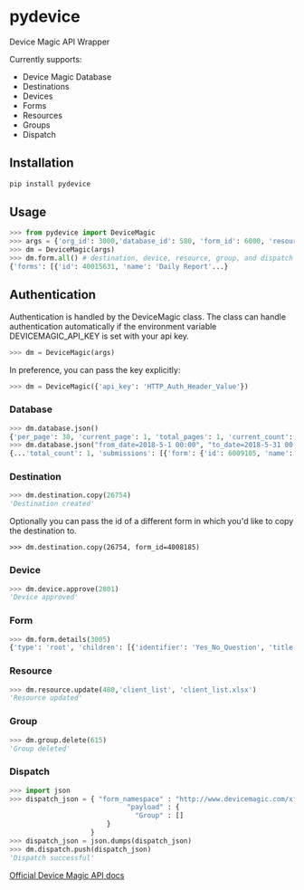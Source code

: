 # pydevice
Device Magic API Wrapper

Currently supports:

* Device Magic Database 
* Destinations
* Devices
* Forms
* Resources
* Groups
* Dispatch

## Installation
```python
pip install pydevice
```

## Usage
```python
>>> from pydevice import DeviceMagic
>>> args = {'org_id': 3000,'database_id': 580, 'form_id': 6000, 'resource_id': 103, 'file_path': 'path/to/file'}
>>> dm = DeviceMagic(args)
>>> dm.form.all() # destination, device, resource, group, and dispatch also have this method
{'forms': [{'id': 40015631, 'name': 'Daily Report'...}
```

## Authentication
Authentication is handled by the DeviceMagic class. The class can handle authentication automatically if the environment variable DEVICEMAGIC_API_KEY is set with your api key.
```python
>>> dm = DeviceMagic(args)
```
In preference, you can pass the key explicitly:
```python
>>> dm = DeviceMagic({'api_key': 'HTTP_Auth_Header_Value'})
```
### Database
```python
>>> dm.database.json()
{'per_page': 30, 'current_page': 1, 'total_pages': 1, 'current_count': 13, 'total_count': 13, 'submissions': [{'form'...
>>> dm.database.json("from_date=2018-5-1 00:00", "to_date=2018-5-31 00:00")
{...'total_count': 1, 'submissions': [{'form': {'id': 6009105, 'name': 'Sales Report'...}
```

### Destination
```python
>>> dm.destination.copy(26754)
'Destination created'
```
Optionally you can pass the id of a different form in which you'd like to copy the destination to.
```
>>> dm.destination.copy(26754, form_id=4008185)
```

### Device
```python
>>> dm.device.approve(2801)
'Device approved'
```
### Form
```python
>>> dm.form.details(3005)
{'type': 'root', 'children': [{'identifier': 'Yes_No_Question', 'title': 'Yes/No Question', 'autoIdentifier': True, 'type': 'boolean'}, {'identifier': 'Date_Question', 'title': 'Date Question', 'autoIdentifier': True, 'type': 'date'}...}
```

### Resource
```python
>>> dm.resource.update(480,'client_list', 'client_list.xlsx')
'Resource updated'
```

### Group
```python
>>> dm.group.delete(615)
'Group deleted'
```

### Dispatch
```python
>>> import json
>>> dispatch_json = { "form_namespace" : "http://www.devicemagic.com/xforms/4c0a6400-ef90-8283-8586-22000a1ddaf9", 
                             "payload" : {
                               "Group" : []
                        }
                    }
>>> dispatch_json = json.dumps(dispatch_json)
>>> dm.dispatch.push(dispatch_json)
'Dispatch successful'
```

[Official Device Magic API docs](https://docs.devicemagic.com/create-custom-integrations-with-our-restapi)